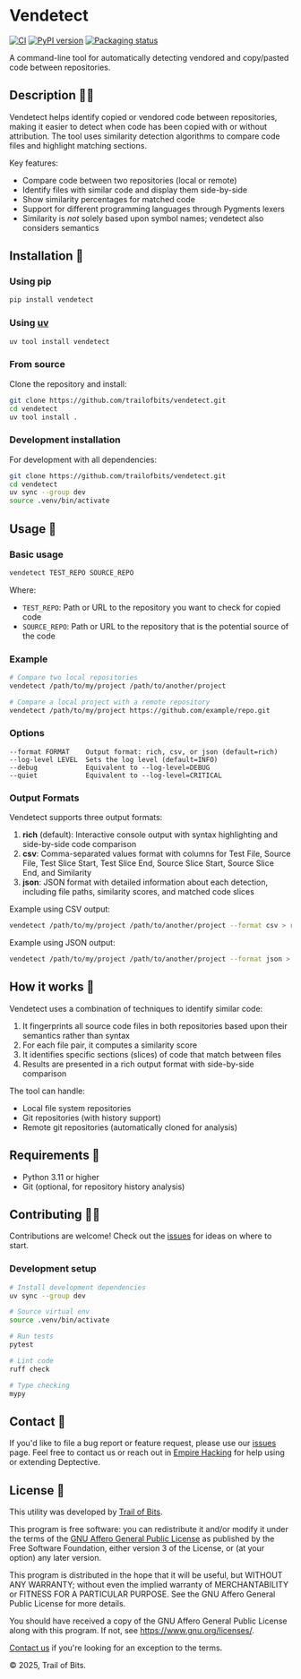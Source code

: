 # Vendetect

<!--- BADGES: START --->
[![CI](https://github.com/trailofbits/vendetect/actions/workflows/tests.yml/badge.svg)](https://github.com/trailofbits/vendetect/actions/workflows/tests.yml)
[![PyPI version](https://badge.fury.io/py/vendetect.svg)](https://pypi.org/project/vendetect)
[![Packaging status](https://repology.org/badge/tiny-repos/python:vendetect.svg)](https://repology.org/project/python:vendetect/versions)
<!--- BADGES: END --->

A command-line tool for automatically detecting vendored and copy/pasted code between repositories.

## Description 🧑‍🎓

Vendetect helps identify copied or vendored code between repositories, making it easier to detect when code has been copied with or without attribution. The tool uses similarity detection algorithms to compare code files and highlight matching sections.

Key features:
- Compare code between two repositories (local or remote)
- Identify files with similar code and display them side-by-side
- Show similarity percentages for matched code
- Support for different programming languages through Pygments lexers
- Similarity is _not_ solely based upon symbol names; vendetect also considers semantics

## Installation 🚀

### Using pip

```bash
pip install vendetect
```

### Using [uv](https://docs.astral.sh/uv/guides/tools/)

```bash
uv tool install vendetect
```

### From source

Clone the repository and install:

```bash
git clone https://github.com/trailofbits/vendetect.git
cd vendetect
uv tool install .
```

### Development installation

For development with all dependencies:

```bash
git clone https://github.com/trailofbits/vendetect.git
cd vendetect
uv sync --group dev
source .venv/bin/activate
```

## Usage 🏃

### Basic usage

```bash
vendetect TEST_REPO SOURCE_REPO
```

Where:
- `TEST_REPO`: Path or URL to the repository you want to check for copied code
- `SOURCE_REPO`: Path or URL to the repository that is the potential source of the code

### Example

```bash
# Compare two local repositories
vendetect /path/to/my/project /path/to/another/project

# Compare a local project with a remote repository
vendetect /path/to/my/project https://github.com/example/repo.git
```

### Options

```
--format FORMAT    Output format: rich, csv, or json (default=rich)
--log-level LEVEL  Sets the log level (default=INFO)
--debug            Equivalent to --log-level=DEBUG
--quiet            Equivalent to --log-level=CRITICAL
```

### Output Formats

Vendetect supports three output formats:

1. **rich** (default): Interactive console output with syntax highlighting and side-by-side code comparison
2. **csv**: Comma-separated values format with columns for Test File, Source File, Test Slice Start, Test Slice End, Source Slice Start, Source Slice End, and Similarity
3. **json**: JSON format with detailed information about each detection, including file paths, similarity scores, and matched code slices

Example using CSV output:
```bash
vendetect /path/to/my/project /path/to/another/project --format csv > results.csv
```

Example using JSON output:
```bash
vendetect /path/to/my/project /path/to/another/project --format json > results.json
```

## How it works 🧐

Vendetect uses a combination of techniques to identify similar code:

1. It fingerprints all source code files in both repositories based upon their semantics rather than syntax
2. For each file pair, it computes a similarity score
3. It identifies specific sections (slices) of code that match between files
4. Results are presented in a rich output format with side-by-side comparison

The tool can handle:
- Local file system repositories
- Git repositories (with history support)
- Remote git repositories (automatically cloned for analysis)

## Requirements 🛒

- Python 3.11 or higher
- Git (optional, for repository history analysis)

## Contributing 🧑‍💻

Contributions are welcome! Check out the [issues](https://github.com/trailofbits/vendetect/issues) for ideas on where to start.

### Development setup

```bash
# Install development dependencies
uv sync --group dev

# Source virtual env
source .venv/bin/activate

# Run tests
pytest

# Lint code
ruff check

# Type checking
mypy
```

## Contact 💬

If you'd like to file a bug report or feature request, please use our
[issues](https://github.com/trailofbits/deptective/issues) page.
Feel free to contact us or reach out in
[Empire Hacking](https://slack.empirehacking.nyc/) for help using or extending Deptective.

## License 📝

This utility was developed by [Trail of Bits](https://www.trailofbits.com/).

This program is free software: you can redistribute it and/or modify
it under the terms of the [GNU Affero General Public License](LICENSE) as published
by the Free Software Foundation, either version 3 of the License, or
(at your option) any later version.

This program is distributed in the hope that it will be useful,
but WITHOUT ANY WARRANTY; without even the implied warranty of
MERCHANTABILITY or FITNESS FOR A PARTICULAR PURPOSE.  See the
GNU Affero General Public License for more details.

You should have received a copy of the GNU Affero General Public License
along with this program.  If not, see <https://www.gnu.org/licenses/>.

[Contact us](mailto:opensource@trailofbits.com) if you're looking for an
exception to the terms.

© 2025, Trail of Bits.

